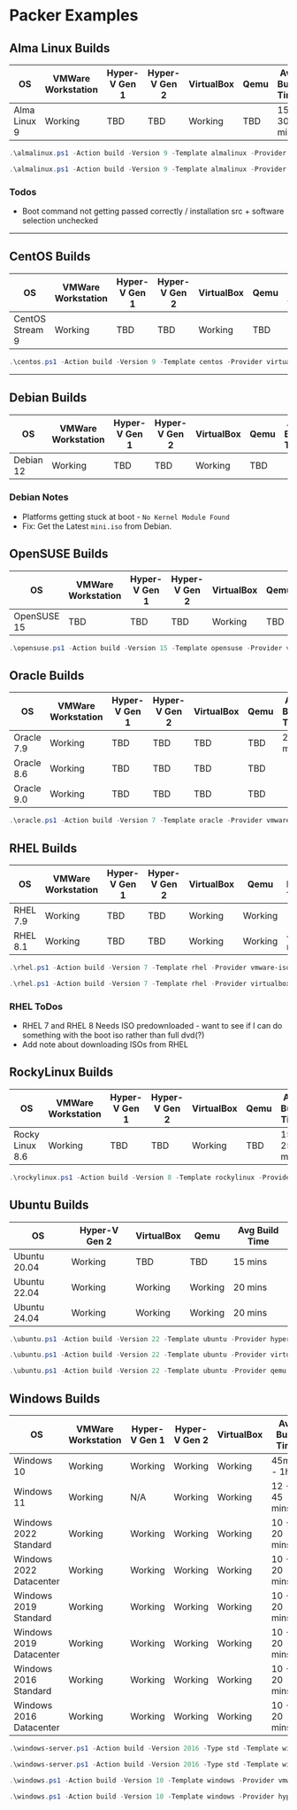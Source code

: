 # Packer Examples

## Alma Linux Builds

| OS           | VMWare Workstation | Hyper-V Gen 1 | Hyper-V Gen 2 | VirtualBox | Qemu | Avg Build Time |
|--------------|--------------------|---------------|---------------|------------|------|----------------|
| Alma Linux 9 | Working            | TBD           | TBD           | Working    | TBD  | 15 - 30 mins   |

```powershell
.\almalinux.ps1 -Action build -Version 9 -Template almalinux -Provider virtualbox-iso
```

```powershell
.\almalinux.ps1 -Action build -Version 9 -Template almalinux -Provider vmware-iso
```

### Todos

- Boot command not getting passed correctly / installation src + software selection unchecked

---

## CentOS Builds

| OS              | VMWare Workstation | Hyper-V Gen 1 | Hyper-V Gen 2 | VirtualBox | Qemu | Avg Build Time |
|-----------------|--------------------|---------------|---------------|------------|------|----------------|
| CentOS Stream 9 | Working            | TBD           | TBD           | Working    | TBD  |                |

```powershell
.\centos.ps1 -Action build -Version 9 -Template centos -Provider virtualbox-iso
```

---

## Debian Builds

| OS        | VMWare Workstation | Hyper-V Gen 1 | Hyper-V Gen 2 | VirtualBox | Qemu | Avg Build Time |
|-----------|--------------------|---------------|---------------|------------|------|----------------|
| Debian 12 | Working            | TBD           | TBD           | Working    | TBD  |                |

### Debian Notes

- Platforms getting stuck at boot - `No Kernel Module Found`
- Fix: Get the Latest `mini.iso` from Debian.

## OpenSUSE Builds

| OS          | VMWare Workstation | Hyper-V Gen 1 | Hyper-V Gen 2 | VirtualBox | Qemu | Avg Build Time |
|-------------|--------------------|---------------|---------------|------------|------|----------------|
| OpenSUSE 15 | TBD                | TBD           | TBD           | Working    | TBD  | 17 mins        |

```powershell
.\opensuse.ps1 -Action build -Version 15 -Template opensuse -Provider virtualbox-iso
```

## Oracle Builds

| OS         | VMWare Workstation | Hyper-V Gen 1 | Hyper-V Gen 2 | VirtualBox | Qemu | Avg Build Time |
|------------|--------------------|---------------|---------------|------------|------|----------------|
| Oracle 7.9 | Working            | TBD           | TBD           | TBD        | TBD  | 25 mins        |
| Oracle 8.6 | Working            | TBD           | TBD           | TBD        | TBD  |                |
| Oracle 9.0 | Working            | TBD           | TBD           | TBD        | TBD  |                |

```powershell
.\oracle.ps1 -Action build -Version 7 -Template oracle -Provider vmware-iso
```

## RHEL Builds

| OS       | VMWare Workstation | Hyper-V Gen 1 | Hyper-V Gen 2 | VirtualBox | Qemu    | Avg Build Time |
|----------|--------------------|---------------|---------------|------------|---------|----------------|
| RHEL 7.9 | Working            | TBD           | TBD           | Working    | Working |                |
| RHEL 8.1 | Working            | TBD           | TBD           | Working    | Working | 45 mins        |

```powershell
.\rhel.ps1 -Action build -Version 7 -Template rhel -Provider vmware-iso
```

```powershell
.\rhel.ps1 -Action build -Version 7 -Template rhel -Provider virtualbox-iso
```

### RHEL ToDos

- RHEL 7 and RHEL 8 Needs ISO predownloaded - want to see if I can do something with the boot iso rather than full dvd(?)
- Add note about downloading ISOs from RHEL

## RockyLinux Builds

| OS              | VMWare Workstation | Hyper-V Gen 1 | Hyper-V Gen 2 | VirtualBox | Qemu | Avg Build Time |
|-----------------|--------------------|---------------|---------------|------------|------|----------------|
| Rocky Linux 8.6 | Working            | TBD           | TBD           | Working    | TBD  | 15-25 mins     |

```powershell
.\rockylinux.ps1 -Action build -Version 8 -Template rockylinux -Provider virtualbox-iso
```

## Ubuntu Builds

| OS           | Hyper-V Gen 2 | VirtualBox | Qemu    | Avg Build Time |
|--------------|---------------|------------|---------|----------------|
| Ubuntu 20.04 | Working       | TBD        | TBD     | 15 mins        |
| Ubuntu 22.04 | Working       | Working    | Working | 20 mins        |
| Ubuntu 24.04 | Working       | Working    | Working | 20 mins        |

```powershell
.\ubuntu.ps1 -Action build -Version 22 -Template ubuntu -Provider hyperv-iso
```

```powershell
.\ubuntu.ps1 -Action build -Version 22 -Template ubuntu -Provider virtualbox-iso
```

```powershell
.\ubuntu.ps1 -Action build -Version 22 -Template ubuntu -Provider qemu
```

## Windows Builds

| OS                      | VMWare Workstation | Hyper-V Gen 1 | Hyper-V Gen 2 | VirtualBox | Avg Build Time |
|-------------------------|--------------------|---------------|---------------|------------|----------------|
| Windows 10              | Working            | Working       | Working       | Working    | 45mins - 1hr   |
| Windows 11              | Working            | N/A           | Working       | Working    | 12 - 45 mins   |
| Windows 2022 Standard   | Working            | Working       | Working       | Working    | 10 - 20 mins   |
| Windows 2022 Datacenter | Working            | Working       | Working       | Working    | 10 - 20 mins   |
| Windows 2019 Standard   | Working            | Working       | Working       | Working    | 10 - 20 mins   |
| Windows 2019 Datacenter | Working            | Working       | Working       | Working    | 10 - 20 mins   |
| Windows 2016 Standard   | Working            | Working       | Working       | Working    | 10 - 20 mins   |
| Windows 2016 Datacenter | Working            | Working       | Working       | Working    | 10 - 20 mins   |

```powershell
.\windows-server.ps1 -Action build -Version 2016 -Type std -Template windows-server -Provider vmware-iso
```

```powershell
.\windows-server.ps1 -Action build -Version 2016 -Type std -Template windows-server -Provider hyperv-iso -Generation 2
```

```powershell
.\windows.ps1 -Action build -Version 10 -Template windows -Provider vmware-iso
```

```powershell
.\windows.ps1 -Action build -Version 10 -Template windows -Provider hyperv-iso -Generation 2
```
